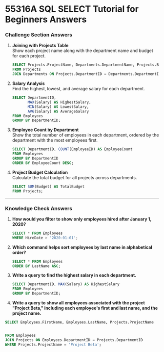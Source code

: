 # 55316A SQL SELECT Tutorial for Beginners Answers

### Challenge Section Answers

1. **Joining with Projects Table**  
   Show each project name along with the department name and budget for each project.

   ```sql
   SELECT Projects.ProjectName, Departments.DepartmentName, Projects.Budget
   FROM Projects
   JOIN Departments ON Projects.DepartmentID = Departments.DepartmentID;
   ```

2. **Salary Analysis**  
   Find the highest, lowest, and average salary for each department.

   ```sql
   SELECT DepartmentID,
          MAX(Salary) AS HighestSalary,
          MIN(Salary) AS LowestSalary,
          AVG(Salary) AS AverageSalary
   FROM Employees
   GROUP BY DepartmentID;
   ```

3. **Employee Count by Department**  
   Show the total number of employees in each department, ordered by the department with the most employees first.

   ```sql
   SELECT DepartmentID, COUNT(EmployeeID) AS EmployeeCount
   FROM Employees
   GROUP BY DepartmentID
   ORDER BY EmployeeCount DESC;
   ```

4. **Project Budget Calculation**  
   Calculate the total budget for all projects across departments.

   ```sql
   SELECT SUM(Budget) AS TotalBudget
   FROM Projects;
   ```

---

### Knowledge Check Answers

1. **How would you filter to show only employees hired after January 1, 2020?**

   ```sql
   SELECT * FROM Employees
   WHERE HireDate > '2020-01-01';
   ```

2. **Which command helps sort employees by last name in alphabetical order?**

   ```sql
   SELECT * FROM Employees
   ORDER BY LastName ASC;
   ```

3. **Write a query to find the highest salary in each department.**

   ```sql
   SELECT DepartmentID, MAX(Salary) AS HighestSalary
   FROM Employees
   GROUP BY DepartmentID;
   ```

4. **Write a query to show all employees associated with the project "Project Beta," including each employee's first and last name, and the project name.**

```sql
SELECT Employees.FirstName, Employees.LastName, Projects.ProjectName


FROM Employees
JOIN Projects ON Employees.DepartmentID = Projects.DepartmentID
WHERE Projects.ProjectName = 'Project Beta';
```
